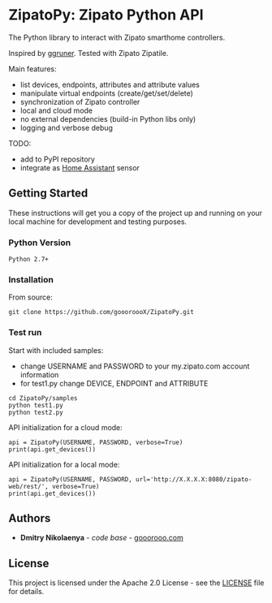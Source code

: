 # ZipatoPy: Zipato Python API

The Python library to interact with Zipato smarthome controllers.

Inspired by [ggruner](https://github.com/ggruner/Zipatoapi).
Tested with Zipato Zipatile.

Main features:
* list devices, endpoints, attributes and attribute values
* manipulate virtual endpoints (create/get/set/delete)
* synchronization of Zipato controller
* local and cloud mode
* no external dependencies (build-in Python libs only)
* logging and verbose debug

TODO:
* add to PyPI repository
* integrate as [Home Assistant](https://www.home-assistant.io/) sensor

## Getting Started

These instructions will get you a copy of the project up and running on your local machine for development and testing purposes.

### Python Version

```
Python 2.7+
```

### Installation

From source:
```
git clone https://github.com/goooroooX/ZipatoPy.git
```

### Test run

Start with included samples:
* change USERNAME and PASSWORD to your my.zipato.com account information
* for test1.py change DEVICE, ENDPOINT and ATTRIBUTE

```
cd ZipatoPy/samples
python test1.py
python test2.py
```

API initialization for a cloud mode:
```
api = ZipatoPy(USERNAME, PASSWORD, verbose=True)
print(api.get_devices())
```

API initialization for a local mode:
```
api = ZipatoPy(USERNAME, PASSWORD, url='http://X.X.X.X:8080/zipato-web/rest/', verbose=True)
print(api.get_devices())
```

## Authors

* **Dmitry Nikolaenya** - *code base* - [gooorooo.com](https://gooorooo.com)

## License

This project is licensed under the Apache 2.0 License - see the [LICENSE](LICENSE) file for details. 